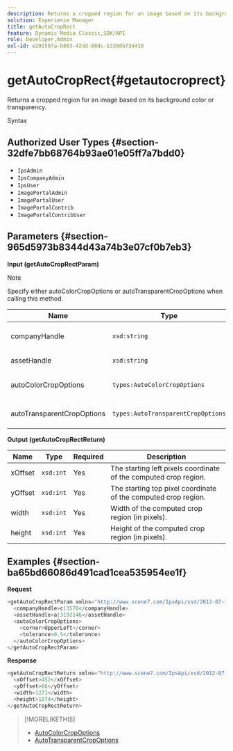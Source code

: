 ```yaml
---
description: Returns a cropped region for an image based on its background color or transparency.
solution: Experience Manager
title: getAutoCropRect
feature: Dynamic Media Classic,SDK/API
role: Developer,Admin
exl-id: e291597a-b863-42dd-88dc-13398b734410
---
```

# getAutoCropRect{#getautocroprect}

Returns a cropped region for an image based on its background color or transparency.

 Syntax 

## Authorized User Types {#section-32dfe7bb68764b93ae01e05ff7a7bdd0}

* `IpsAdmin` 
* `IpsCompanyAdmin` 
* `IpsUser` 
* `ImagePortalAdmin` 
* `ImagePortalUser` 
* `ImagePortalContrib` 
* `ImagePortalContribUser`

## Parameters {#section-965d5973b8344d43a74b3e07cf0b7eb3}

**Input (getAutoCropRectParam)**

>[!NOTE]
>
>Specify either autoColorCropOptions or autoTransparentCropOptions when calling this method.

|  Name  | Type  | Required  | Description  |
|---|---|---|---|
|  companyHandle  | `xsd:string`  | Yes  | The handle to the company with the asset you want to work with.  |
|  assetHandle  | `xsd:string`  | Yes  | The handle to the asset you want to work with.  |
|  autoColorCropOptions  | `types:AutoColorCropOptions`  | No  |Compute crop rectangle based on color. See [AutoColorCropOptions](../../../types/c-data-types/r-auto-color-crop-options.md#reference-976c3a1f8e47473cae016a4e9e09e4a6).  |
|  autoTransparentCropOptions  | `types:AutoTransparentCropOptions`  | No  |Compute crop rectangle based on transparency. See [AutoTransparentCropOptions](../../../types/c-data-types/r-auto-transparent-crop-options.md#reference-f4460b3bdf814f4c85e4f097ea4e6e2b).  |

**Output (getAutoCropRectReturn)** 

|  Name  | Type  | Required  | Description  |
|---|---|---|---|
|  xOffset  | `xsd:int`  | Yes  | The starting left pixels coordinate of the computed crop region.  |
|  yOffset  | `xsd:int`  | Yes  | The starting top pixel coordinate of the computed crop region.  |
|  width  | `xsd:int`  | Yes  | Width of the computed crop region (in pixels).  |
|  height  | `xsd:int`  | Yes  | Height of the computed crop region (in pixels).  |

## Examples {#section-ba65bd66086d491cad1cea535954ee1f}

**Request** 

```java
<getAutoCropRectParam xmlns="http://www.scene7.com/IpsApi/xsd/2012-07-31-beta">
  <companyHandle>c|3578</companyHandle>
  <assetHandle>a|3192146</assetHandle>
  <autoColorCropOptions>
    <corner>UpperLeft</corner>
    <tolerance>0.5</tolerance>
  </autoColorCropOptions>
</getAutoCropRectParam>
```

**Response** 

```java
<getAutoCropRectReturn xmlns="http://www.scene7.com/IpsApi/xsd/2012-07-31-beta">
  <xOffset>452</xOffset>
  <yOffset>66</yOffset>
  <width>1271</width>
  <height>1874</height>
</getAutoCropRectReturn>
```

>[!MORELIKETHIS]
>
>* [AutoColorCropOptions](../../../types/c-data-types/r-auto-color-crop-options.md#reference-976c3a1f8e47473cae016a4e9e09e4a6)
>* [AutoTransparentCropOptions](../../../types/c-data-types/r-auto-transparent-crop-options.md#reference-f4460b3bdf814f4c85e4f097ea4e6e2b)
